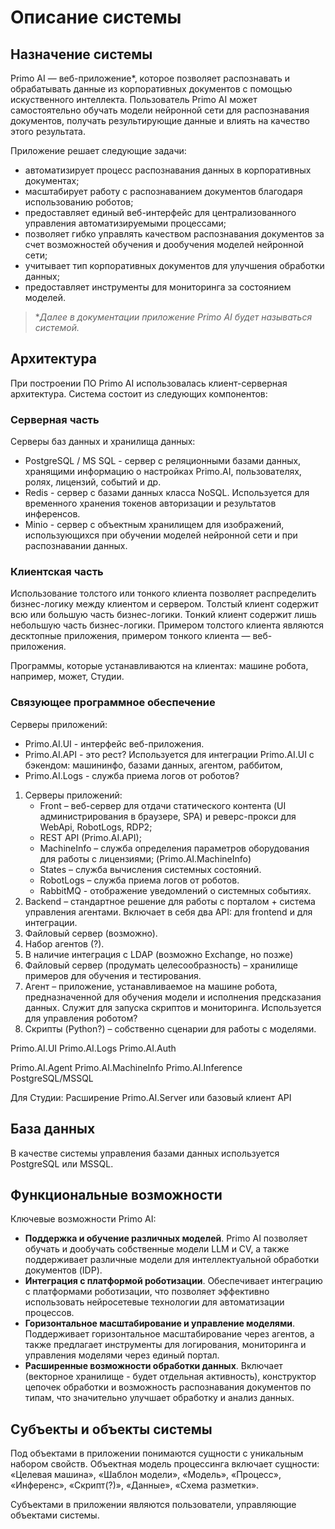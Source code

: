 # Описание системы

## Назначение системы

Primo AI — веб-приложение\*, которое позволяет распознавать и обрабатывать данные из корпоративных документов с помощью искуственного интеллекта. Пользователь Primo AI может самостоятельно обучать модели нейронной сети для распознавания документов, получать результирующие данные и влиять на качество этого результата. 

Приложение решает следующие задачи:
* автоматизирует процесс распознавания данных в корпоративных документах;
* масштабирует работу с распознаванием документов благодаря использованию роботов;
* предоставляет единый веб-интерфейс для централизованного управления автоматизируемыми процессами;
* позволяет гибко управлять качеством распознавания документов за счет возможностей обучения и дообучения моделей нейронной сети;
* учитывает тип корпоративных документов для улучшения обработки данных;
* предоставляет инструменты для мониторинга за состоянием моделей.

> \**Далее в документации приложение Primo AI будет называться *системой*.*


## Архитектура

При построении ПО Primo AI использовалась клиент-серверная архитектура. Система состоит из следующих компонентов:

### Серверная часть

Серверы баз данных и хранилища данных:
   * PostgreSQL / MS SQL - сервер с реляционными базами данных, хранящими информацию о настройках Primo.AI, пользователях, ролях, лицензий, событий и др.
   * Redis - сервер с базами данных класса NoSQL. Используется для временного хранения токенов авторизации и результатов инференсов.
   * Minio - сервер с объектным хранилищем для изображений, использующихся при обучении моделей нейронной сети и при распознавании данных. 

### Клиентская часть
Использование толстого или тонкого клиента позволяет распределить бизнес-логику между клиентом и сервером. Толстый клиент содержит всю или большую часть бизнес-логики. Тонкий клиент содержит лишь небольшую часть бизнес-логики. Примером толстого клиента являются десктопные приложения, примером тонкого клиента — веб-приложения.

Программы, которые устанавливаются на клиентах: машине робота, например, может, Студии.



### Связующее программное обеспечение
Серверы приложений:
   * Primo.AI.UI - интерфейс веб-приложения.
   * Primo.AI.API - это рест? Используется для интеграции Primo.AI.UI с бэкендом: машининфо, базами данных, агентом, раббитом,
   * Primo.AI.Logs - служба приема логов от роботов?



1. Серверы приложений:
    * Front – веб-сервер для отдачи статического контента (UI администрирования в браузере, SPA) и реверс-прокси для WebApi, RobotLogs, RDP2;
    * REST API  (Primo.AI.API);
    * MachineInfo – служба определения параметров оборудования для работы с лицензиями; (Primo.AI.MachineInfo)
    * States – служба вычисления системных состояний.
    * RobotLogs – служба приема логов от роботов.
    * RabbitMQ - отображение уведомлений о системных событиях.
1.	Backend – стандартное решение для работы с порталом + система управления агентами. Включает в себя два API: для frontend и для интеграции.
1.	Файловый сервер (возможно).
1.	Набор агентов (?).
1.	В наличие интеграция с LDAP (возможно Exchange, но позже)
1.	Файловый сервер (продумать целесообразность) – хранилище примеров для обучения и тестирования.
1.	Агент – приложение, устанавливаемое на машине робота, предназначенной для обучения модели и исполнения предсказания данных. Служит для запуска скриптов и мониторинга. Используется для управления роботом?
1.	Скрипты (Python?) – собственно сценарии для работы с моделями.


Primo.AI.UI
Primo.AI.Logs
Primo.AI.Auth

Primo.AI.Agent
Primo.AI.MachineInfo
Primo.AI.Inference
PostgreSQL/MSSQL

Для Студии:
Расширение Primo.AI.Server или базовый клиент API



## База данных

В качестве системы управления базами данных используется PostgreSQL или MSSQL.




## Функциональные возможности

Ключевые возможности Primo AI:
* **Поддержка и обучение различных моделей**. Primo AI позволяет обучать и дообучать собственные модели LLM и CV, а также поддерживает различные модели для интеллектуальной обработки документов (IDP).
* **Интеграция с платформой роботизации**. Обеспечивает интеграцию с платформами роботизации, что позволяет эффективно использовать нейросетевые технологии для автоматизации процессов.
* **Горизонтальное масштабирование и управление моделями**. Поддерживает горизонтальное масштабирование через агентов, а также предлагает инструменты для логирования, мониторинга и управления моделями через единый портал.
* **Расширенные возможности обработки данных**. Включает (векторное хранилище - будет отдельная активность), конструктор цепочек обработки и возможность распознавания документов по типам, что значительно улучшает обработку и анализ данных.






## Субъекты и объекты системы

Под объектами в приложении понимаются сущности с уникальным набором свойств. Объектная модель процессинга включает сущности: «Целевая машина», «Шаблон модели», «Модель», «Процесс», «Инференс», «Скрипт(?)», «Данные», «Схема разметки».

Субъектами в приложении являются пользователи, управляющие объектами системы.
